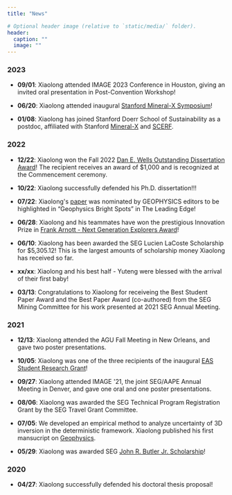 ```yaml
---
title: "News"

# Optional header image (relative to `static/media/` folder).
header:
  caption: ""
  image: ""
---
```


### 2023
- **09/01**:
  Xiaolong attended IMAGE 2023 Conference in Houston, giving an invited oral presentation in Post-Convention Workshop!

- **06/20**:
  Xiaolong attended inaugural [Stanford Mineral-X Symposium](https://mineralx.stanford.edu/launch-symposium)! 

- **01/08**:
  Xiaolong has joined Stanford Doerr School of Sustainability as a postdoc, affiliated with Stanford [Mineral-X](https://mineralx.stanford.edu/) and [SCERF](https://scerf.stanford.edu/). 


### 2022
- **12/22**:
  Xiaolong won the Fall 2022 [Dan E. Wells Outstanding Dissertation Award](https://uh.edu/nsm/earth-atmospheric/news-events/stories/2022/1219-dissertation-award.php)! The recipient receives an award of $1,000 and is recognized at the Commencement ceremony.

- **10/22**:
  Xiaolong successfully defended his Ph.D. dissertation!!!

- **07/22**:
  Xiaolong's [paper](https://library.seg.org/doi/abs/10.1190/geo2021-0833.1) was nominated by GEOPHYSICS editors to be highlighted in “Geophysics Bright Spots” in The Leading Edge!

- **06/28**:
  Xiaolong and his teammates have won the prestigious Innovation Prize in [Frank Arnott - Next Generation Explorers Award](https://www.pdac.ca/members/students/faa/about-the-award)!

- **06/10**:
  Xiaolong has been awarded the SEG Lucien LaCoste Scholarship for \$5,305.12! This is the largest amounts of scholarship money Xiaolong has received so far.

- **xx/xx**:
  Xiaolong and his best half - Yuteng were blessed with the arrival of their first baby!

- **03/13**:
  Congratulations to Xiaolong for receiveing the Best Student Paper Award and the Best Paper Award (co-authored) from the SEG Mining Committee for his work presented at 2021 SEG Annual Meeting.

### 2021

- **12/13**:
  Xiaolong attended the AGU Fall Meeting in New Orleans, and gave two poster presentations.

- **10/05**:
  Xiaolong was one of the three  recipients of the inaugural [EAS Student Research Grant](https://uh.edu/nsm/earth-atmospheric/news-events/stories/2021/1011-student-research.php)!

- **09/27**:
  Xiaolong attended IMAGE '21, the joint SEG/AAPE Annual Meeting in Denver, and gave one oral and one poster presentations.

- **08/06**:
  Xiaolong was awarded the SEG Technical Program Registration Grant by the SEG Travel Grant Committee.

- **07/05**:
  We developed an empirical method to analyze uncertainty of 3D inversion in the deterministic framework. Xiaolong published his first mansucript on [Geophysics](https://library.seg.org/doi/abs/10.1190/geo2020-0672.1).

- **05/29**:
  Xiaolong was awarded SEG [John R. Butler Jr. Scholarship](https://seg.org/Education/Student/Student-Opportunities/Scholarships/List-of-scholarship-recipients)!

### 2020

- **04/27**:
  Xiaolong successfully defended his doctoral thesis proposal!
